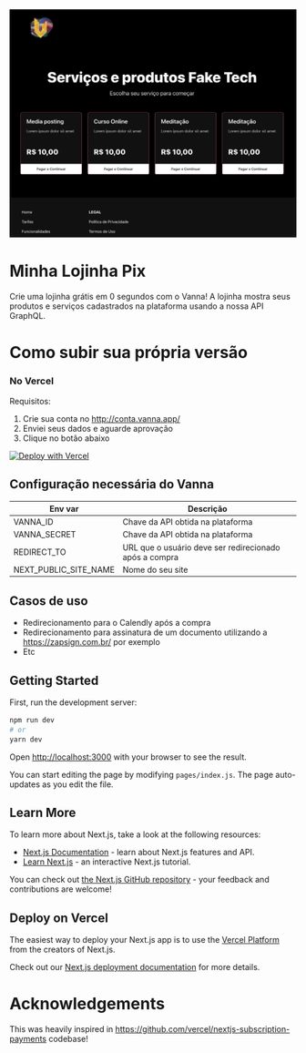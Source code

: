 <p align="center">
  <img src="./screenshot.png" /> 
  <br />
</p>

# Minha Lojinha Pix

Crie uma lojinha grátis em 0 segundos com o Vanna!
A lojinha mostra seus produtos e serviços cadastrados na plataforma usando a nossa API GraphQL.

# Como subir sua própria versão

### No Vercel

Requisitos:
1. Crie sua conta no http://conta.vanna.app/
1. Enviei seus dados e aguarde aprovação
1. Clique no botão abaixo

[![Deploy with Vercel](https://vercel.com/button)](https://vercel.com/new/clone?repository-url=https%3A%2F%2Fgithub.com%2FAstrocoders%2Fvanna-calendly-charge-redirect&env=API_KEY_ID,API_KEY_SECRET&envDescription=API_KEY_ID%2CAPI_KEY_SECRET&envLink=https%3A%2F%2Fbeta.vanna.app%2Fintegracoes&project-name=vanna-calendly&repo-name=vanna-calendly)

## Configuração necessária do Vanna

| Env var | Descrição |
| ------- | ------- |
| VANNA_ID | Chave da API obtida na plataforma |
| VANNA_SECRET | Chave da API obtida na plataforma |
| REDIRECT_TO | URL que o usuário deve ser redirecionado após a compra |
| NEXT_PUBLIC_SITE_NAME | Nome do seu site |

## Casos de uso

- Redirecionamento para o Calendly após a compra
- Redirecionamento para assinatura de um documento utilizando a https://zapsign.com.br/ por exemplo
- Etc

## Getting Started

First, run the development server:

```bash
npm run dev
# or
yarn dev
```

Open [http://localhost:3000](http://localhost:3000) with your browser to see the result.

You can start editing the page by modifying `pages/index.js`. The page auto-updates as you edit the file.

## Learn More

To learn more about Next.js, take a look at the following resources:

- [Next.js Documentation](https://nextjs.org/docs) - learn about Next.js features and API.
- [Learn Next.js](https://nextjs.org/learn) - an interactive Next.js tutorial.

You can check out [the Next.js GitHub repository](https://github.com/vercel/next.js/) - your feedback and contributions are welcome!

## Deploy on Vercel

The easiest way to deploy your Next.js app is to use the [Vercel Platform](https://vercel.com/import?utm_medium=default-template&filter=next.js&utm_source=create-next-app&utm_campaign=create-next-app-readme) from the creators of Next.js.

Check out our [Next.js deployment documentation](https://nextjs.org/docs/deployment) for more details.

# Acknowledgements

This was heavily inspired in https://github.com/vercel/nextjs-subscription-payments codebase!
